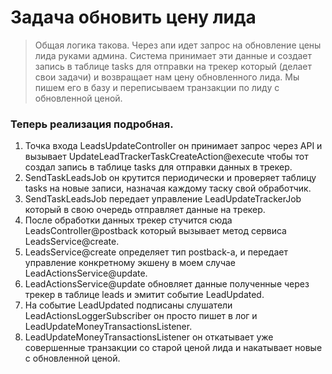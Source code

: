 # Задача обновить цену лида 

> Общая логика такова. Через апи идет запрос на обновление цены лида руками админа.
> Система принимает эти данные и создает запись в таблице tasks для отправки на трекер
> который (делает свои задачи) и возвращает нам цену обновленного лида. Мы пишем его в базу 
> и переписываем транзакции по лиду с обновленной ценой.

### Теперь реализация подробная.
1. Точка входа LeadsUpdateController он принимает запрос через API
и вызывает UpdateLeadTrackerTaskCreateAction@execute чтобы тот создал запись в таблице 
tasks для отправки данных в трекер.
2. SendTaskLeadsJob он крутится периодически и проверяет таблицу tasks на
новые записи, назначая каждому таску свой обработчик.
3. SendTaskLeadsJob передает управление LeadUpdateTrackerJob который в
свою очередь отправляет данные на трекер.
4. После обработки данных трекер стучится сюда LeadsController@postback который 
 вызывает метод сервиса LeadsService@create.
5. LeadsService@create определяет тип postback-а, и передает управление конкретному экшену
в моем случае LeadActionsService@update.
6. LeadActionsService@update обновляет данные полученные через трекер в таблице leads 
и эмитит событие LeadUpdated.
7. На событие LeadUpdated подписаны слушатели LeadActionsLoggerSubscriber он просто пишет в лог
и LeadUpdateMoneyTransactionsListener.
8. LeadUpdateMoneyTransactionsListener он откатывает уже совершенные транзакции со старой ценой лида 
и накатывает новые с обновленной ценой.


